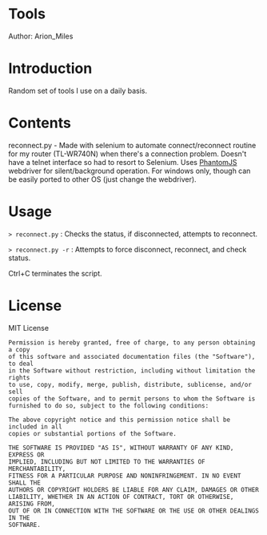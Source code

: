 # Tools
Author: Arion_Miles

# Introduction
Random set of tools I use on a daily basis.

# Contents
reconnect.py - Made with selenium to automate connect/reconnect routine for my router (TL-WR740N) when there's a connection problem. Doesn't have a telnet interface so had to resort to Selenium. Uses [PhantomJS](http://phantomjs.org/) webdriver for silent/background operation. For windows only, though can be easily ported to other OS (just change the webdriver). 

# Usage
`> reconnect.py` : Checks the status, if disconnected, attempts to reconnect.


`> reconnect.py -r` : Attempts to force disconnect, reconnect, and check status.

Ctrl+C terminates the script.

# License
MIT License

```
Permission is hereby granted, free of charge, to any person obtaining a copy
of this software and associated documentation files (the "Software"), to deal
in the Software without restriction, including without limitation the rights
to use, copy, modify, merge, publish, distribute, sublicense, and/or sell
copies of the Software, and to permit persons to whom the Software is
furnished to do so, subject to the following conditions:

The above copyright notice and this permission notice shall be included in all
copies or substantial portions of the Software.

THE SOFTWARE IS PROVIDED "AS IS", WITHOUT WARRANTY OF ANY KIND, EXPRESS OR
IMPLIED, INCLUDING BUT NOT LIMITED TO THE WARRANTIES OF MERCHANTABILITY,
FITNESS FOR A PARTICULAR PURPOSE AND NONINFRINGEMENT. IN NO EVENT SHALL THE
AUTHORS OR COPYRIGHT HOLDERS BE LIABLE FOR ANY CLAIM, DAMAGES OR OTHER
LIABILITY, WHETHER IN AN ACTION OF CONTRACT, TORT OR OTHERWISE, ARISING FROM,
OUT OF OR IN CONNECTION WITH THE SOFTWARE OR THE USE OR OTHER DEALINGS IN THE
SOFTWARE.
```